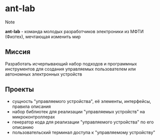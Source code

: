 # ant-lab

> [!NOTE]
> **ant-lab** - команда молодых разработчиков электроники из МФТИ (Физтех), мечтающая изменить мир

## Миссия

Разработать исчерпывающий набор подходов и программных инструментов для создания управляемых пользователем или автономных электронных устройств

## Проекты

- сущность "управляемого устройства", её элементы, интерфейсы, правила описания
- набор библиотек для реализации "управляемых устройств" на микроконтроллерах
- генератор кода для реализации "управляемого устройства" по его описанию
- пользовательский терминал доступа к "управляемому устройству"